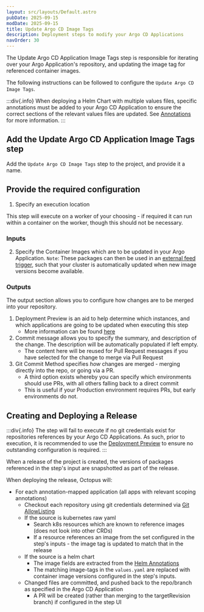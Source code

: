 ```yaml
---
layout: src/layouts/Default.astro
pubDate: 2025-09-15
modDate: 2025-09-15
title: Update Argo CD Image Tags
description: Deployment steps to modify your Argo CD Applications
navOrder: 30
---
```


The Update Argo CD Application Image Tags step is responsible for iterating over your Argo Application's repository, and
updating the image tag for referenced container images.

The following instructions can be followed to configure the `Update Argo CD Image Tags`.

:::div{.info}
When deploying a Helm Chart with multiple values files, specific annotations must be added to your Argo CD Application to
ensure the correct sections of the relevant values files are updated. See [Annotations](/docs/argo-cd/anootations/helm-annotations) for
more information.
:::

## Add the Update Argo CD Application Image Tags step
Add the `Update Argo CD Image Tags` step to the project, and provide it a name.

## Provide the required configuration

1. Specify an execution location

This step will execute on a worker of your choosing - if required it can run within a container on the worker, though this should not be necessary.

### Inputs
2. Specify the Container Images which are to be updated  in your Argo Application.
`Note`: These packages can then be used in an [external feed trigger](/docs/projects/project-triggers/external-feed-triggers), such that your cluster is automatically updated when new image versions become available.


### Outputs
The output section allows you to configure how changes are to be merged into your repository.

1. Deployment Preview is an aid to help determine which instances, and which applications are going to be updated when executing this step
   * More information can be found [here](/docs/argo-cd/steps/deployment-preview)
2. Commit message allows you to specify the summary, and description of the change. The description will be automatically populated if left empty.
   * The content here will be reused for Pull Request messages if you have selected for the change to merge via Pull Request
3. Git Commit Method specifies _how_ changes are merged - merging directly into the repo, or going via a PR.
   * A third option exists whereby you can specify which environments should use PRs, with all others falling back to a direct commit
   * This is useful if your Production environment requires PRs, but early environments do not.

## Creating and Deploying a Release
:::div{.info}
The step will fail to execute if no git credentials exist for repositories references by your Argo CD Applications.
As such, prior to execution, it is recommended to use the [Deployment Preview](/docs/argo-cd/steps/deployment-preview) to ensure
no outstanding configuration is required.
:::

When a release of the project is created, the versions of packages referenced in the step's input are snapshotted as part of the
release.

When deploying the release, Octopus will:
* For each annotation-mapped application (all apps with relevant scoping annotations)
  * Checkout each repository using git credentials determined via [Git AllowListing](/docs/infrastructure/git-credentials#repository-restrictions)
  * If the source is kubernetes raw yaml
    * Search k8s resources which are known to reference images (does not look into other CRDs)
    * If a resource references an image from the set configured in the step's inputs - the image tag is updated to match that in the release
  * If the source is a helm chart
    * The image fields are extracted from the [Helm Annotations](/docs/argo-cd/annotations/helm-annotations)
    * The matching image-tags in the `values.yaml` are replaced with container image versions configured in the step's inputs.
  * Changed files are committed, and pushed back to the repo/branch as specified in the Argo CD Application
    * A PR will be created (rather than merging to the targetRevision branch) if configured in the step UI 